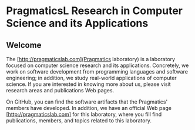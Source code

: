 # PragmaticsL Research in Computer Science and its Applications 

## Welcome

The [http://pragmaticslab.com](Pragmatics laboratory) is a laboratory focused on computer science research and its applications. Concretely, we work on software development from programming languages and software engineering; in addition, we study real-world applications of computer science. If you are interested in knowing more about us, please visit research areas and publications Web pages.

On GitHub, you can find the software artifacts that the Pragmatics' members have developed. In addition, we have an official Web page [http://pragmaticslab.com] for this laboratory, where you fill find publications, members, and topics related to this laboratory.
